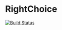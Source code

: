 # RightChoice
[![Build Status](https://travis-ci.com/daryolo97/RightChoice.svg?branch=master)](https://travis-ci.com/daryolo97/RightChoice)
